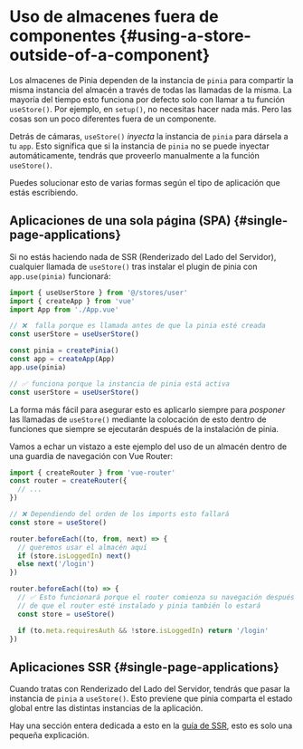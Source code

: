 # Uso de almacenes fuera de componentes {#using-a-store-outside-of-a-component}

Los almacenes de Pinia dependen de la instancia de `pinia` para compartir la misma instancia del almacén a través de todas las llamadas de la misma. La mayoría del tiempo esto funciona por defecto solo con llamar a tu función `useStore()`. Por ejemplo, en `setup()`, no necesitas hacer nada más. Pero las cosas son un poco diferentes fuera de un componente. 

Detrás de cámaras, `useStore()` _inyecta_ la instancia de `pinia` para dársela a tu `app`. Esto significa que si la instancia de `pinia` no se puede inyectar automáticamente, tendrás que proveerlo manualmente a la función `useStore()`.

Puedes solucionar esto de varias formas según el tipo de aplicación que estás escribiendo.

## Aplicaciones de una sola página (SPA) {#single-page-applications}

Si no estás haciendo nada de SSR (Renderizado del Lado del Servidor), cualquier llamada de `useStore()` tras instalar el plugin de pinia con `app.use(pinia)` funcionará:

```js
import { useUserStore } from '@/stores/user'
import { createApp } from 'vue'
import App from './App.vue'

// ❌  falla porque es llamada antes de que la pinia esté creada
const userStore = useUserStore()

const pinia = createPinia()
const app = createApp(App)
app.use(pinia)

// ✅ funciona porque la instancia de pinia está activa
const userStore = useUserStore()
```

La forma más fácil para asegurar esto es aplicarlo siempre para _posponer_ las llamadas de `useStore()` mediante la colocación de esto dentro de funciones que siempre se ejecutarán después de la instalación de pinia.

Vamos a echar un vistazo a este ejemplo del uso de un almacén dentro de una guardia de navegación con Vue Router:

```js
import { createRouter } from 'vue-router'
const router = createRouter({
  // ...
})

// ❌ Dependiendo del orden de los imports esto fallará
const store = useStore()

router.beforeEach((to, from, next) => {
  // queremos usar el almacén aquí
  if (store.isLoggedIn) next()
  else next('/login')
})

router.beforeEach((to) => {
  // ✅ Esto funcionará porque el router comienza su navegación después
  // de que el router esté instalado y pinia también lo estará
  const store = useStore()

  if (to.meta.requiresAuth && !store.isLoggedIn) return '/login'
})
```

## Aplicaciones SSR {#single-page-applications}

Cuando tratas con Renderizado del Lado del Servidor, tendrás que pasar la instancia de `pinia` a `useStore()`. Esto previene que pinia comparta el estado global entre las distintas instancias de la aplicación.

Hay una sección entera dedicada a esto en la [guía de SSR](/ssr/index.md), esto es solo una pequeña explicación.

